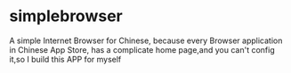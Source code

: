 # simplebrowser
A simple Internet Browser for Chinese, because every Browser application in Chinese App Store, has a complicate home page,and you can't config it,so I build this APP for myself
